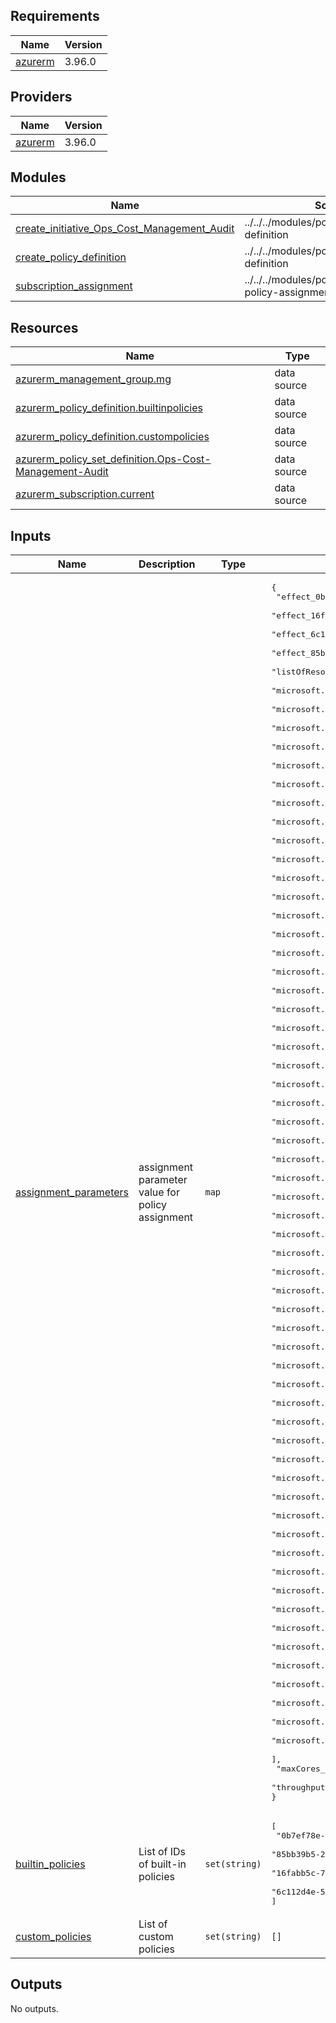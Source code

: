<!-- BEGIN_TF_DOCS -->
## Requirements

| Name | Version |
|------|---------|
| <a name="requirement_azurerm"></a> [azurerm](#requirement\_azurerm) | 3.96.0 |

## Providers

| Name | Version |
|------|---------|
| <a name="provider_azurerm"></a> [azurerm](#provider\_azurerm) | 3.96.0 |

## Modules

| Name | Source | Version |
|------|--------|---------|
| <a name="module_create_initiative_Ops_Cost_Management_Audit"></a> [create\_initiative\_Ops\_Cost\_Management\_Audit](#module\_create\_initiative\_Ops\_Cost\_Management\_Audit) | ../../../modules/policies/policy-set-definition | n/a |
| <a name="module_create_policy_definition"></a> [create\_policy\_definition](#module\_create\_policy\_definition) | ../../../modules/policies/policy-definition | n/a |
| <a name="module_subscription_assignment"></a> [subscription\_assignment](#module\_subscription\_assignment) | ../../../modules/policies/subscription-policy-assignment | n/a |

## Resources

| Name | Type |
|------|------|
| [azurerm_management_group.mg](https://registry.terraform.io/providers/hashicorp/azurerm/3.96.0/docs/data-sources/management_group) | data source |
| [azurerm_policy_definition.builtinpolicies](https://registry.terraform.io/providers/hashicorp/azurerm/3.96.0/docs/data-sources/policy_definition) | data source |
| [azurerm_policy_definition.custompolicies](https://registry.terraform.io/providers/hashicorp/azurerm/3.96.0/docs/data-sources/policy_definition) | data source |
| [azurerm_policy_set_definition.Ops-Cost-Management-Audit](https://registry.terraform.io/providers/hashicorp/azurerm/3.96.0/docs/data-sources/policy_set_definition) | data source |
| [azurerm_subscription.current](https://registry.terraform.io/providers/hashicorp/azurerm/3.96.0/docs/data-sources/subscription) | data source |

## Inputs

| Name | Description | Type | Default | Required |
|------|-------------|------|---------|:--------:|
| <a name="input_assignment_parameters"></a> [assignment\_parameters](#input\_assignment\_parameters) | assignment parameter value for policy assignment | `map` | <pre>{<br>  "effect_0b7ef78ea0354f23b9bdaff122a1b1cf": "Audit",<br>  "effect_16fabb5c737944338009042066fa3a16": "Audit",<br>  "effect_6c112d4e5bc747aea041ea2d9dccd749": "Audit",<br>  "effect_85bb39b52f6649f8930677da3ac5130f": "Audit",<br>  "listOfResourceTypesNotAllowed_6c112d4e5bc747aea041ea2d9dccd749": [<br>    "microsoft.classiccompute/virtualmachines",<br>    "microsoft.classiccompute/virtualmachines/diagnosticsettings",<br>    "microsoft.classiccompute/virtualmachines/metricdefinitions",<br>    "microsoft.classiccompute/virtualmachines/metrics",<br>    "microsoft.classicnetwork/virtualnetworks",<br>    "microsoft.classicnetwork/virtualnetworks/remotevirtualnetworkpeeringproxies",<br>    "microsoft.classicnetwork/virtualnetworks/virtualnetworkpeerings",<br>    "microsoft.classicstorage/checkstorageaccountavailability",<br>    "microsoft.classicstorage/storageaccounts",<br>    "microsoft.classicstorage/storageaccounts/blobservices",<br>    "microsoft.classicstorage/storageaccounts/fileservices",<br>    "microsoft.classicstorage/storageaccounts/metricdefinitions",<br>    "microsoft.classicstorage/storageaccounts/metrics",<br>    "microsoft.classicstorage/storageaccounts/queueservices",<br>    "microsoft.classicstorage/storageaccounts/services",<br>    "microsoft.classicstorage/storageaccounts/services/diagnosticsettings",<br>    "microsoft.classicstorage/storageaccounts/services/metricdefinitions",<br>    "microsoft.classicstorage/storageaccounts/services/metrics",<br>    "microsoft.classicstorage/storageaccounts/tableservices",<br>    "microsoft.classicstorage/storageaccounts/vmimages",<br>    "microsoft.classiccompute/capabilities",<br>    "microsoft.classiccompute/checkdomainnameavailability",<br>    "microsoft.classiccompute/domainnames",<br>    "microsoft.classiccompute/domainnames/capabilities",<br>    "microsoft.classiccompute/domainnames/internalloadbalancers",<br>    "microsoft.classiccompute/domainnames/servicecertificates",<br>    "microsoft.classiccompute/domainnames/slots",<br>    "microsoft.classiccompute/domainnames/slots/roles",<br>    "microsoft.classiccompute/domainnames/slots/roles/metricdefinitions",<br>    "microsoft.classiccompute/domainnames/slots/roles/metrics",<br>    "microsoft.classiccompute/movesubscriptionresources",<br>    "microsoft.classiccompute/operatingsystemfamilies",<br>    "microsoft.classiccompute/operatingsystems",<br>    "microsoft.classiccompute/operations",<br>    "microsoft.classiccompute/operationstatuses",<br>    "microsoft.classiccompute/quotas",<br>    "microsoft.classiccompute/resourcetypes",<br>    "microsoft.classiccompute/validatesubscriptionmoveavailability",<br>    "microsoft.classicnetwork/capabilities",<br>    "microsoft.classicnetwork/expressroutecrossconnections",<br>    "microsoft.classicnetwork/expressroutecrossconnections/peerings",<br>    "microsoft.classicnetwork/gatewaysupporteddevices",<br>    "microsoft.classicnetwork/networksecuritygroups",<br>    "microsoft.classicnetwork/operations",<br>    "microsoft.classicnetwork/quotas",<br>    "microsoft.classicnetwork/reservedips",<br>    "microsoft.classicstorage/capabilities",<br>    "microsoft.classicstorage/disks",<br>    "microsoft.classicstorage/images",<br>    "microsoft.classicstorage/operations",<br>    "microsoft.classicstorage/osimages",<br>    "microsoft.classicstorage/osplatformimages",<br>    "microsoft.classicstorage/publicimages",<br>    "microsoft.classicstorage/quotas",<br>    "microsoft.classicstorage/vmimages",<br>    "microsoft.classicsubscription/operations",<br>    "microsoft.classicinfrastructuremigrate/classicinfrastructureresources"<br>  ],<br>  "maxCores_85bb39b52f6649f8930677da3ac5130f": 32,<br>  "throughputMax_0b7ef78ea0354f23b9bdaff122a1b1cf": 1000<br>}</pre> | no |
| <a name="input_builtin_policies"></a> [builtin\_policies](#input\_builtin\_policies) | List of IDs of built-in policies | `set(string)` | <pre>[<br>  "0b7ef78e-a035-4f23-b9bd-aff122a1b1cf",<br>  "85bb39b5-2f66-49f8-9306-77da3ac5130f",<br>  "16fabb5c-7379-4433-8009-042066fa3a16",<br>  "6c112d4e-5bc7-47ae-a041-ea2d9dccd749"<br>]</pre> | no |
| <a name="input_custom_policies"></a> [custom\_policies](#input\_custom\_policies) | List of custom policies | `set(string)` | `[]` | no |

## Outputs

No outputs.
<!-- END_TF_DOCS -->